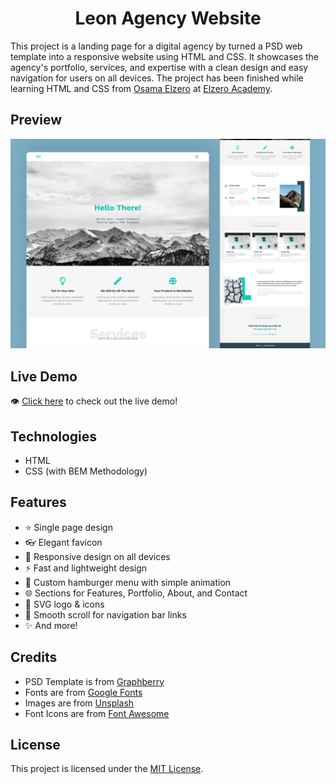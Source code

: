 <h1 align='center'>Leon Agency Website</h1>

This project is a landing page for a digital agency by turned a PSD web template into a responsive website using HTML and CSS. It showcases the agency's portfolio, services, and expertise with a clean design and easy navigation for users on all devices. The project has been finished while learning HTML and CSS from [Osama Elzero](https://www.linkedin.com/in/osamaelzero) at [Elzero Academy](https://elzero.org).

## Preview
![design-view](./Images/preview.png)

## Live Demo
👁 [Click here](https://mohammadjarabah681.github.io/leon-agency-website) to check out the live demo!

## Technologies
* HTML
* CSS (with BEM Methodology)

## Features
* ⭐ Single page design
* 👓 Elegant favicon
* 🤖 Responsive design on all devices
* ⚡ Fast and lightweight design
* 🍔 Custom hamburger menu with simple animation
* 🌐 Sections for Features, Portfolio, About, and Contact
* 🎨 SVG logo & icons
* 🌱 Smooth scroll for navigation bar links
* ✨ And more!

## Credits
* PSD Template is from [Graphberry](https://www.graphberry.com)
* Fonts are from [Google Fonts](https://fonts.google.com)
* Images are from [Unsplash](https://unsplash.com)
* Font Icons are from [Font Awesome](https://fontawesome.com)

## License
This project is licensed under the [MIT License](./LICENSE).